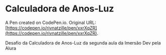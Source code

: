 # Calculadora de Anos-Luz

A Pen created on CodePen.io. Original URL: [https://codepen.io/rivnatzille/pen/xxrXqZR](https://codepen.io/rivnatzille/pen/xxrXqZR).

Desafio da Calculadora de Anos-Luz da segunda aula da Imersão Dev pela Alura
